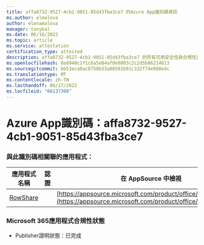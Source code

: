 ```yaml
---
title: affa8732-9527-4cb1-9051-85d43fba3ce7 的Azure App識別碼資訊
ms.author: elmalova
author: elenamalova
manager: tonybal
ms.date: 06/16/2022
ms.topic: article
ms.service: attestation
certification_type: attested
description: affa8732-9527-4cb1-9051-85d43fba3ce7 的所有可用安全性與合規性資訊。
ms.openlocfilehash: 0a8940c1f1c6a5e84af0e0003c2c2d5b86214613
ms.sourcegitcommit: bb53eca8ac8750b33a86501b91c332f74e998edc
ms.translationtype: MT
ms.contentlocale: zh-TW
ms.lasthandoff: 06/17/2022
ms.locfileid: "66137308"
---
```

# <a name="azure-app-id-affa8732-9527-4cb1-9051-85d43fba3ce7"></a>Azure App識別碼：affa8732-9527-4cb1-9051-85d43fba3ce7


### <a name="apps-associated-with-this-id"></a>與此識別碼相關聯的應用程式：
| **應用程式名稱** | **認證** | **在 AppSource 中檢視** |
|--------------|---------------|-----------------------|
| [RowShare](../forward/WA200002567.md) |  | [https://appsource.microsoft.com/product/office/WA200002567](https://appsource.microsoft.com/product/office/WA200002567) |

### <a name="microsoft-365-app-compliance-status"></a>Microsoft 365應用程式合規性狀態
- Publisher證明狀態：已完成
